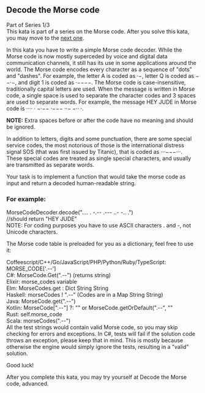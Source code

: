 ## Decode the Morse code

Part of Series 1/3  
This kata is part of a series on the Morse code. After you solve this kata, you may move to the [next one](/kata/decode-the-morse-code-advanced).

In this kata you have to write a simple Morse code decoder. While the Morse code is now mostly superceded by voice and digital data communication channels, it still has its use in some applications around the world.
The Morse code encodes every character as a sequence of "dots" and "dashes". For example, the letter A is coded as ·−, letter Q is coded as −−·−, and digit 1 is coded as ·−−−−. The Morse code is case-insensitive, traditionally capital letters are used. When the message is written in Morse code, a single space is used to separate the character codes and 3 spaces are used to separate words. For example, the message HEY JUDE in Morse code is ···· · −·−−   ·−−− ··− −·· ·.

**NOTE:** Extra spaces before or after the code have no meaning and should be ignored.

In addition to letters, digits and some punctuation, there are some special service codes, the most notorious of those is the international distress signal SOS (that was first issued by Titanic), that is coded as ···−−−···. These special codes are treated as single special characters, and usually are transmitted as separate words.

Your task is to implement a function that would take the morse code as input and return a decoded human-readable string.

### For example:

MorseCodeDecoder.decode(".... . -.--   .--- ..- -.. .")   
//should return "HEY JUDE"  
NOTE: For coding purposes you have to use ASCII characters . and -, not Unicode characters.

The Morse code table is preloaded for you as a dictionary, feel free to use it:

Coffeescript/C++/Go/JavaScript/PHP/Python/Ruby/TypeScript: MORSE_CODE['.--']  
C#: MorseCode.Get(".--") (returns string)  
Elixir: morse_codes variable  
Elm: MorseCodes.get : Dict String String  
Haskell: morseCodes ! ".--" (Codes are in a Map String String)  
Java: MorseCode.get(".--")  
Kotlin: MorseCode[".--"] ?: "" or MorseCode.getOrDefault(".--", ""  
Rust: self.morse_code  
Scala: morseCodes(".--")  
All the test strings would contain valid Morse code, so you may skip checking for errors and exceptions. In C#, tests will fail if the solution code throws an exception, please keep that in mind. This is mostly because otherwise the engine would simply ignore the tests, resulting in a "valid" solution.

Good luck!

After you complete this kata, you may try yourself at Decode the Morse code, advanced.

